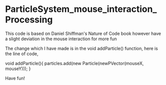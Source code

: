ParticleSystem_mouse_interaction_Processing
===========================================

This code is based on Daniel Shiffman's Nature of Code book however have a slight deviation in the mouse interaction for more fun

The change which I have made is in the void addParticle() function, here is the line of code, 

void addParticle(){
particles.add(new Particle(newPVector(mouseX, mouseY)));
}

Have fun!
